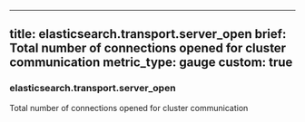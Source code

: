 
---
title: elasticsearch.transport.server_open
brief: Total number of connections opened for cluster communication
metric_type: gauge
custom: true
---
### elasticsearch.transport.server_open

Total number of connections opened for cluster communication
